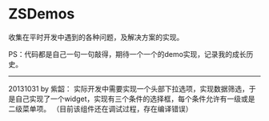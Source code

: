 ZSDemos
=======

收集在平时开发中遇到的各种问题，及解决方案的实现。

PS：代码都是自己一句一句敲得，期待一个一个的demo实现，记录我的成长历史。
*********************
20131031 by 紫韶：
实际开发中需要实现一个头部下拉选项，实现数据筛选，于是自己实现了一个widget，实现有三个条件的选择框，每个条件允许有一级或是二级菜单项。
（目前该组件还在调试过程，存在编译错误）